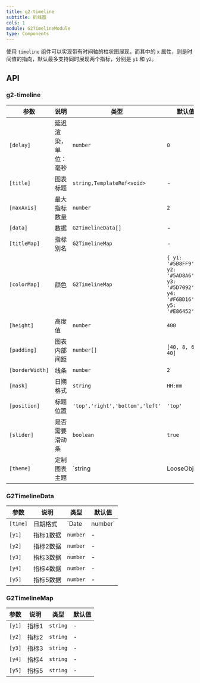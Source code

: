 ```yaml
---
title: g2-timeline
subtitle: 折线图
cols: 1
module: G2TimelineModule
type: Components
---
```


使用 `timeline` 组件可以实现带有时间轴的柱状图展现，而其中的 `x` 属性，则是时间值的指向，默认最多支持同时展现两个指标，分别是 `y1` 和 `y2`。

## API

### g2-timeline

| 参数            | 说明               | 类型                          | 默认值                             |
|-----------------|------------------|-------------------------------|------------------------------------|
| `[delay]`       | 延迟渲染，单位：毫秒 | `number`                      | `0`                                |
| `[title]`       | 图表标题           | `string,TemplateRef<void>`    | -                                  |
| `[maxAxis]`     | 最大指标数量        | `number`    | `2`          |
| `[data]`        | 数据               | `G2TimelineData[]`            | -                                  |
| `[titleMap]`    | 指标别名           | `G2TimelineMap` | -                                  |
| `[colorMap]`    | 颜色               | `G2TimelineMap` | `{ y1: '#5B8FF9', y2: '#5AD8A6', y3: '#5D7092', y4: '#F6BD16', y5: '#E86452' }` |
| `[height]`      | 高度值             | `number`                      | `400`                              |
| `[padding]`     | 图表内部间距       | `number[]`                    | `[40, 8, 64, 40]`                 |
| `[borderWidth]` | 线条               | `number`                      | `2`                                |
| `[mask]`        | 日期格式           | `string`                      | `HH:mm`                            |
| `[position]`    | 标题位置           | `'top','right','bottom','left'`  | `'top'`                            |
| `[slider]`      | 是否需要滑动条     | `boolean`                     | `true`                             |
| `[theme]` | 定制图表主题 | `string | LooseObject` | - |

### G2TimelineData

| 参数     | 说明      | 类型            | 默认值 |
|----------|---------|-----------------|--------|
| `[time]` | 日期格式  | `Date | number` | -      |
| `[y1]`   | 指标1数据 | `number`        | -      |
| `[y2]`   | 指标2数据 | `number`        | -      |
| `[y3]`   | 指标3数据 | `number`        | -      |
| `[y4]`   | 指标4数据 | `number`        | -      |
| `[y5]`   | 指标5数据 | `number`        | -      |

### G2TimelineMap

| 参数   | 说明  | 类型     | 默认值 |
|--------|-----|----------|--------|
| `[y1]` | 指标1 | `string` | -      |
| `[y2]` | 指标2 | `string` | -      |
| `[y3]` | 指标3 | `string` | -      |
| `[y4]` | 指标4 | `string` | -      |
| `[y5]` | 指标5 | `string` | -      |
